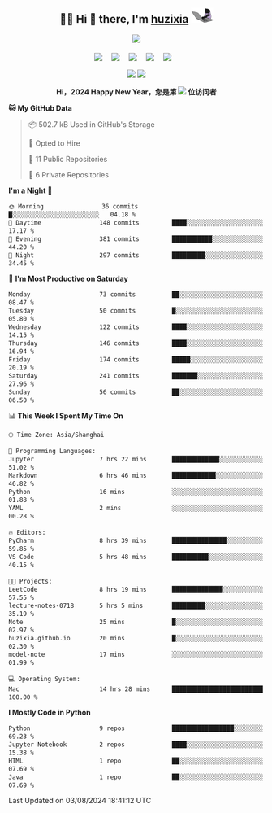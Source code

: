 <div align="center">

## :woman_technologist: Hi 👋 there, I'm [huzixia](https://huzixia.github.io/) <img height="30" src="images/work.gif" />

  <!-- dynamic typing effect 动态打字效果 -->
  <div>
    <a href="https://huzixia.github.io/">
      <img src="https://readme-typing-svg.demolab.com?font=Fira+Code&pause=1000&width=435&lines=console.log(%22Hello%2C%20World%22);胡同学祝您心想事成!&center=true&size=27" />
    </a>
  </div>

  <div>&nbsp;</div>

  <!-- profile logo 个人资料徽标 -->
  <div>
    <a href="https://huzixia.github.io/"><img src="https://img.shields.io/badge/Website-博客-orange" /></a>&emsp;
    <a href="https://www.zhihu.com/people/hu-zi-xia-91"><img src="https://img.shields.io/badge/ZhiHu-知乎-blue" /></a>&emsp;
    <a href="https://twitter.com/zixia80631/"><img src="https://img.shields.io/badge/Twitter-推特-black" /></a>&emsp;
    <a href="https://github.com/HuZixia/Text2Video/assets/38995480/244e64be-3dc4-46bb-8aff-523d8a235a1e"><img src="https://img.shields.io/badge/WeChat-微信-07c160" /></a>&emsp;
    <a href="https://www.cnblogs.com/huzixia"><img src="https://img.shields.io/badge/CnBlog-博客园-yellow" /></a>&emsp;

  </div>

[//]: # (### Github Stats)

 <p>
   <img src="https://github-readme-stats.vercel.app/api?username=HuZixia&rank_icon=github&theme=react&border_color=61dafb&hide_border=true" />
   <img src="https://github-readme-stats.vercel.app/api/top-langs/?username=HuZixia&hide=c%23,powershell,Mathematica,Ruby,Objective-C,Objective-C%2b%2b,Cuda&title_color=61dafb&text_color=ffffff&icon_color=61dafb&bg_color=20232a&langs_count=8&layout=compact&border_color=61dafb&hide_border=true&size_weight=0.5&count_weight=0.5" />
 </p>

</div>

<div align="center"><b>Hi，2024 Happy New Year，您是第 <img src="https://profile-counter.glitch.me/HuZixia/count.svg"></img> 位访问者</b></div>


[//]: # (*   Github Stats)
[//]: # (![Top Langs]&#40;https://github-readme-stats.vercel.app/api/top-langs/?username=HuZixia\&layout=compact&#41;)
[//]: # (![HuZixia's GitHub stats]&#40;https://github-readme-stats.vercel.app/api?username=HuZixia\&rank_icon=github&theme=tokyonight&#41;)


<!--START_SECTION:waka-->
**🐱 My GitHub Data** 

> 📦 502.7 kB Used in GitHub's Storage 
 > 
> 💼 Opted to Hire
 > 
> 📜 11 Public Repositories 
 > 
> 🔑 6 Private Repositories 
 > 
**I'm a Night 🦉** 

```text
🌞 Morning                36 commits          █░░░░░░░░░░░░░░░░░░░░░░░░   04.18 % 
🌆 Daytime                148 commits         ████░░░░░░░░░░░░░░░░░░░░░   17.17 % 
🌃 Evening                381 commits         ███████████░░░░░░░░░░░░░░   44.20 % 
🌙 Night                  297 commits         █████████░░░░░░░░░░░░░░░░   34.45 % 
```
📅 **I'm Most Productive on Saturday** 

```text
Monday                   73 commits          ██░░░░░░░░░░░░░░░░░░░░░░░   08.47 % 
Tuesday                  50 commits          █░░░░░░░░░░░░░░░░░░░░░░░░   05.80 % 
Wednesday                122 commits         ████░░░░░░░░░░░░░░░░░░░░░   14.15 % 
Thursday                 146 commits         ████░░░░░░░░░░░░░░░░░░░░░   16.94 % 
Friday                   174 commits         █████░░░░░░░░░░░░░░░░░░░░   20.19 % 
Saturday                 241 commits         ███████░░░░░░░░░░░░░░░░░░   27.96 % 
Sunday                   56 commits          ██░░░░░░░░░░░░░░░░░░░░░░░   06.50 % 
```


📊 **This Week I Spent My Time On** 

```text
🕑︎ Time Zone: Asia/Shanghai

💬 Programming Languages: 
Jupyter                  7 hrs 22 mins       █████████████░░░░░░░░░░░░   51.02 % 
Markdown                 6 hrs 46 mins       ████████████░░░░░░░░░░░░░   46.82 % 
Python                   16 mins             ░░░░░░░░░░░░░░░░░░░░░░░░░   01.88 % 
YAML                     2 mins              ░░░░░░░░░░░░░░░░░░░░░░░░░   00.28 % 

🔥 Editors: 
PyCharm                  8 hrs 39 mins       ███████████████░░░░░░░░░░   59.85 % 
VS Code                  5 hrs 48 mins       ██████████░░░░░░░░░░░░░░░   40.15 % 

🐱‍💻 Projects: 
LeetCode                 8 hrs 19 mins       ██████████████░░░░░░░░░░░   57.55 % 
lecture-notes-0718       5 hrs 5 mins        █████████░░░░░░░░░░░░░░░░   35.19 % 
Note                     25 mins             █░░░░░░░░░░░░░░░░░░░░░░░░   02.97 % 
huzixia.github.io        20 mins             █░░░░░░░░░░░░░░░░░░░░░░░░   02.30 % 
model-note               17 mins             ░░░░░░░░░░░░░░░░░░░░░░░░░   01.99 % 

💻 Operating System: 
Mac                      14 hrs 28 mins      █████████████████████████   100.00 % 
```

**I Mostly Code in Python** 

```text
Python                   9 repos             █████████████████░░░░░░░░   69.23 % 
Jupyter Notebook         2 repos             ████░░░░░░░░░░░░░░░░░░░░░   15.38 % 
HTML                     1 repo              ██░░░░░░░░░░░░░░░░░░░░░░░   07.69 % 
Java                     1 repo              ██░░░░░░░░░░░░░░░░░░░░░░░   07.69 % 
```




 Last Updated on 03/08/2024 18:41:12 UTC
<!--END_SECTION:waka-->


<!--
**HuZixia/HuZixia** is a ✨ _special_ ✨ repository because its `README.md` (this file) appears on your GitHub profile.

Here are some ideas to get you started:

- 🔭 I’m currently working on ...
- 🌱 I’m currently learning ...
- 👯 I’m looking to collaborate on ...
- 🤔 I’m looking for help with ...
- 💬 Ask me about ...
- 📫 How to reach me: ...
- 😄 Pronouns: ...
- ⚡ Fun fact: ...
-->
